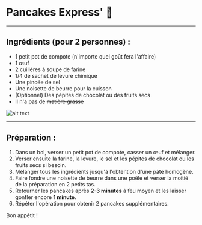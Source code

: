 # Pancakes Express' 🥞
***
## Ingrédients (pour 2 personnes) :
- 1 petit pot de compote (n'importe quel goût fera l'affaire)
- 1 œuf
- 2 cuillères à soupe de farine
- 1/4 de sachet de levure chimique
- Une pincée de sel
- Une noisette de beurre pour la cuisson
- (Optionnel) Des pépites de chocolat ou des fruits secs
- Il n'a pas de ~~matière grasse~~  

![alt text](https://4.bp.blogspot.com/-fCIz53Vlo4E/UMz6ZWIYAeI/AAAAAAAACTQ/28G4tZmfw2g/s1600/157+quinoa+pancakes.jpg)

***
## Préparation :

1. Dans un bol, verser un petit pot de compote, casser un œuf et mélanger.
2. Verser ensuite la farine, la levure, le sel et les pépites de chocolat ou les fruits secs si besoin.
3. Mélanger tous les ingrédients jusqu'à l'obtention d'une pâte homogène.
4. Faire fondre une noisette de beurre dans une poêle et verser la moitié de la préparation en 2 petits tas.
5. Retourner les pancakes après __2-3 minutes__ à feu moyen et les laisser gonfler encore __1 minute__.
6. Répéter l'opération pour obtenir 2 pancakes supplémentaires.

Bon appétit !
